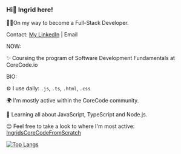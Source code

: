 ### Hi👋 Ingrid here!

👩‍💻On my way to become a Full-Stack Developer.

Contact: [My LinkedIn](https://www.linkedin.com/in/ingridsfd/) | Email 

NOW:

✨ Coursing the program of Software Development Fundamentals at CoreCode.io


BIO:

⚙️ I use daily: ```.js```, ```.ts```, ```.html```, ```.css```

🌍 I'm mostly active within the CoreCode community.

🌱 Learning all about JavaScript, TypeScript and Node.js. 

😌 Feel free to take a look to where I'm most active: [IngridsCoreCodeFromScratch](https://github.com/ingridsfd/IngridsCoreCodefromScratch)

[![Top Langs](https://github-readme-stats.vercel.app/api/top-langs/?username=anuraghazra&layout=compact)](https://github.com/anuraghazra/github-readme-stats)
